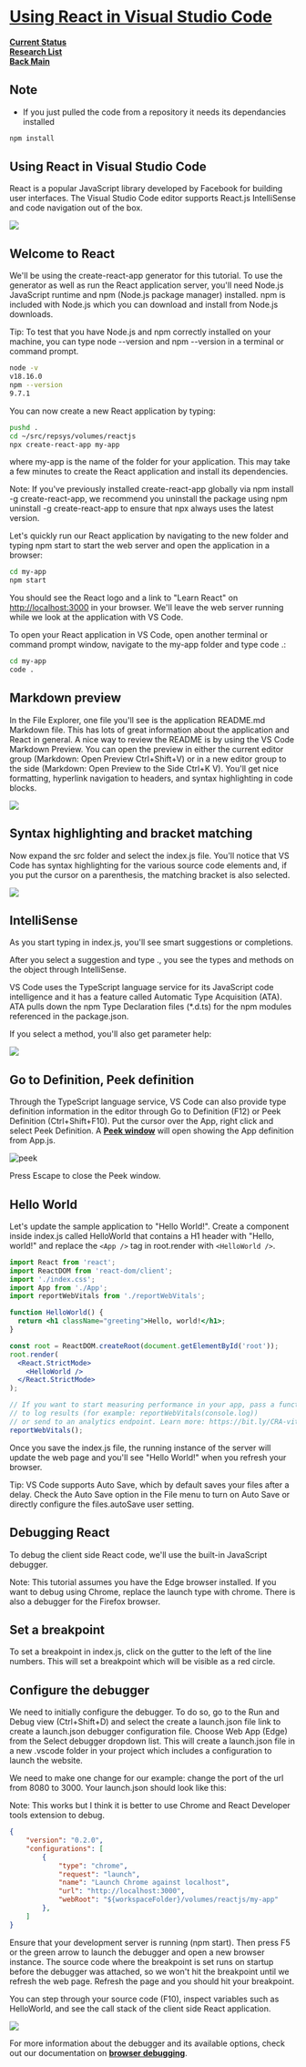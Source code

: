 # **[Using React in Visual Studio Code](https://code.visualstudio.com/docs/nodejs/reactjs-tutorial)**

**[Current Status](../../../development/status/weekly/current_status.md)**\
**[Research List](../../research_list.md)**\
**[Back Main](../../../README.md)**

## Note

- If you just pulled the code from a repository it needs its dependancies installed

```bash
npm install
```

## Using React in Visual Studio Code

React is a popular JavaScript library developed by Facebook for building user interfaces. The Visual Studio Code editor supports React.js IntelliSense and code navigation out of the box.

![](https://code.visualstudio.com/assets/docs/nodejs/reactjs/welcome-to-react.png)

## Welcome to React

We'll be using the create-react-app generator for this tutorial. To use the generator as well as run the React application server, you'll need Node.js JavaScript runtime and npm (Node.js package manager) installed. npm is included with Node.js which you can download and install from Node.js downloads.

Tip: To test that you have Node.js and npm correctly installed on your machine, you can type node --version and npm --version in a terminal or command prompt.

```bash
node -v                
v18.16.0
npm --version
9.7.1
```

You can now create a new React application by typing:

```bash
pushd .
cd ~/src/repsys/volumes/reactjs
npx create-react-app my-app
```

where my-app is the name of the folder for your application. This may take a few minutes to create the React application and install its dependencies.

Note: If you've previously installed create-react-app globally via npm install -g create-react-app, we recommend you uninstall the package using npm uninstall -g create-react-app to ensure that npx always uses the latest version.

Let's quickly run our React application by navigating to the new folder and typing npm start to start the web server and open the application in a browser:

```bash
cd my-app
npm start
```

You should see the React logo and a link to "Learn React" on <http://localhost:3000> in your browser. We'll leave the web server running while we look at the application with VS Code.

To open your React application in VS Code, open another terminal or command prompt window, navigate to the my-app folder and type code .:

```bash
cd my-app
code .
```

## Markdown preview

In the File Explorer, one file you'll see is the application README.md Markdown file. This has lots of great information about the application and React in general. A nice way to review the README is by using the VS Code Markdown Preview. You can open the preview in either the current editor group (Markdown: Open Preview Ctrl+Shift+V) or in a new editor group to the side (Markdown: Open Preview to the Side Ctrl+K V). You'll get nice formatting, hyperlink navigation to headers, and syntax highlighting in code blocks.

![](https://code.visualstudio.com/assets/docs/nodejs/reactjs/markdown-preview.png)

## Syntax highlighting and bracket matching

Now expand the src folder and select the index.js file. You'll notice that VS Code has syntax highlighting for the various source code elements and, if you put the cursor on a parenthesis, the matching bracket is also selected.

![](https://code.visualstudio.com/assets/docs/nodejs/reactjs/bracket-matching.png)

## IntelliSense

As you start typing in index.js, you'll see smart suggestions or completions.

After you select a suggestion and type ., you see the types and methods on the object through IntelliSense.

VS Code uses the TypeScript language service for its JavaScript code intelligence and it has a feature called Automatic Type Acquisition (ATA). ATA pulls down the npm Type Declaration files (*.d.ts) for the npm modules referenced in the package.json.

If you select a method, you'll also get parameter help:

![](https://code.visualstudio.com/assets/docs/nodejs/reactjs/parameter-help.png)

## Go to Definition, Peek definition

Through the TypeScript language service, VS Code can also provide type definition information in the editor through Go to Definition (F12) or Peek Definition (Ctrl+Shift+F10). Put the cursor over the App, right click and select Peek Definition. A **[Peek window](https://code.visualstudio.com/docs/editor/editingevolved#_peek)** will open showing the App definition from App.js.

![peek](https://code.visualstudio.com/assets/docs/nodejs/reactjs/peek-definition.png)

Press Escape to close the Peek window.

## Hello World

Let's update the sample application to "Hello World!". Create a component inside index.js called HelloWorld that contains a H1 header with "Hello, world!" and replace the ```<App />``` tag in root.render with ```<HelloWorld />```.

```jsx
import React from 'react';
import ReactDOM from 'react-dom/client';
import './index.css';
import App from './App';
import reportWebVitals from './reportWebVitals';

function HelloWorld() {
  return <h1 className="greeting">Hello, world!</h1>;
}

const root = ReactDOM.createRoot(document.getElementById('root'));
root.render(
  <React.StrictMode>
    <HelloWorld />
  </React.StrictMode>
);

// If you want to start measuring performance in your app, pass a function
// to log results (for example: reportWebVitals(console.log))
// or send to an analytics endpoint. Learn more: https://bit.ly/CRA-vitals
reportWebVitals();
```

Once you save the index.js file, the running instance of the server will update the web page and you'll see "Hello World!" when you refresh your browser.

Tip: VS Code supports Auto Save, which by default saves your files after a delay. Check the Auto Save option in the File menu to turn on Auto Save or directly configure the files.autoSave user setting.

## Debugging React

To debug the client side React code, we'll use the built-in JavaScript debugger.

Note: This tutorial assumes you have the Edge browser installed. If you want to debug using Chrome, replace the launch type with chrome. There is also a debugger for the Firefox browser.

## Set a breakpoint

To set a breakpoint in index.js, click on the gutter to the left of the line numbers. This will set a breakpoint which will be visible as a red circle.

## Configure the debugger

We need to initially configure the debugger. To do so, go to the Run and Debug view (Ctrl+Shift+D) and select the create a launch.json file link to create a launch.json debugger configuration file. Choose Web App (Edge) from the Select debugger dropdown list. This will create a launch.json file in a new .vscode folder in your project which includes a configuration to launch the website.

We need to make one change for our example: change the port of the url from 8080 to 3000. Your launch.json should look like this:

Note: This works but I think it is better to use Chrome and React Developer tools extension to debug.

```json
{
    "version": "0.2.0",
    "configurations": [
        {
            "type": "chrome",
            "request": "launch",
            "name": "Launch Chrome against localhost",
            "url": "http://localhost:3000",
            "webRoot": "${workspaceFolder}/volumes/reactjs/my-app"
        },
    ]
}
```

Ensure that your development server is running (npm start). Then press F5 or the green arrow to launch the debugger and open a new browser instance. The source code where the breakpoint is set runs on startup before the debugger was attached, so we won't hit the breakpoint until we refresh the web page. Refresh the page and you should hit your breakpoint.

You can step through your source code (F10), inspect variables such as HelloWorld, and see the call stack of the client side React application.

![](https://code.visualstudio.com/assets/docs/nodejs/reactjs/debug-variable.png)

For more information about the debugger and its available options, check out our documentation on **[browser debugging](https://code.visualstudio.com/docs/nodejs/browser-debugging)**.
